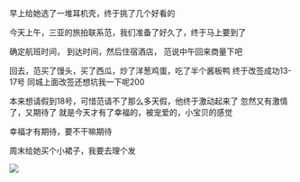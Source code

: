 早上给她选了一堆耳机壳，终于挑了几个好看的

今天上午，三亚的旅拍联系范，我们准备了好久了，终于马上要到了

确定航班时间， 到达时间，然后住宿酒店， 范说中午回来商量下吧

回去，范买了馒头，买了西瓜，炒了洋葱鸡蛋，吃了半个酱板鸭
终于改签成功13-17号
同城上面改签还想坑我一下呢200

本来想请假到18号，可惜范请不了那么多天假，他终于激动起来了
忽然又有激情了，又期待了
就是今天才有了幸福的，被宠爱的，小宝贝的感觉

幸福才有期待，要不干嘛期待

周末给她买个小裙子，我要去理个发

![](http://upload-images.jianshu.io/upload_images/6904315-ca9cb5b6ed967404.jpg?imageMogr2/auto-orient/strip%7CimageView2/2/w/1080/q/50)
